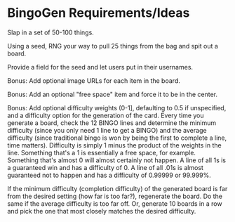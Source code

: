 # BingoGen Requirements/Ideas

Slap in a set of 50-100 things.

Using a seed, RNG your way to pull 25 things from the bag and spit out a board.

Provide a field for the seed and let users put in their usernames.

Bonus: Add optional image URLs for each item in the board.

Bonus: Add an optional "free space" item and force it to be in the center.

Bonus: Add optional difficulty weights (0-1], defaulting to 0.5 if unspecified, and a difficulty option for the generation of the card. Every time you generate a board, check the 12 BINGO lines and determine the minimum difficulty (since you only need 1 line to get a BINGO) and the average difficulty (since traditional bingo is won by being the first to complete a line, time matters). Difficulty is simply 1 minus the product of the weights in the line. Something that's a 1 is essentially a free space, for example. Something that's almost 0 will almost certainly not happen. A line of all 1s is a guaranteed win and has a difficulty of 0. A line of all .01s is almost guaranteed not to happen and has a difficulty of 0.99999 or 99.999%.

If the minimum difficulty (completion difficulty) of the generated board is far from the desired setting (how far is too far?), regenerate the board. Do the same if the average difficulty is too far off. Or, generate 10 boards in a row and pick the one that most closely matches the desired difficulty.